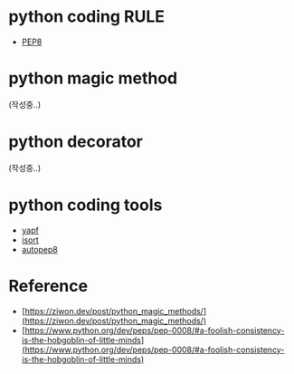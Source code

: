 # python coding RULE
- [PEP8](https://github.com/jjeamin/obJDetection/blob/master/docs/PEP8.md) 

# python magic method

(작성중..)


# python decorator

(작성중..)

# python coding tools
- [yapf](https://github.com/google/yapf)
- [isort](https://github.com/timothycrosley/isort)
- [autopep8](https://github.com/hhatto/autopep8)

# Reference
- [https://ziwon.dev/post/python_magic_methods/](https://ziwon.dev/post/python_magic_methods/)
- [https://www.python.org/dev/peps/pep-0008/#a-foolish-consistency-is-the-hobgoblin-of-little-minds](https://www.python.org/dev/peps/pep-0008/#a-foolish-consistency-is-the-hobgoblin-of-little-minds)